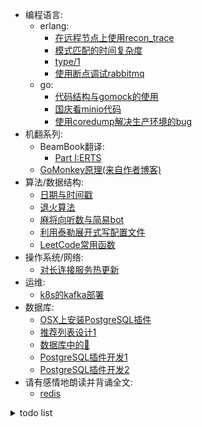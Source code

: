   - 编程语言:
    - erlang:
        - [在远程节点上使用recon_trace](docs/erlang/recon_trace.md)
        - [模式匹配的时间复杂度](docs/erlang/match_spec.md)
        - [type/1](docs/erlang/type.md)
        - [使用断点调试rabbitmq](docs/erlang/使用断点调试rabbitmq.md)
    - go:
        - [代码结构与gomock的使用](docs/go/gomock.md)
        - [国庆看minio代码](docs/go/minio.md)
        - [使用coredump解决生产环境的bug](docs/go/使用coredump解决生产环境的bug.md)
  - 机翻系列:
      - BeamBook翻译:
          - [Part I:ERTS](docs/erlang/beambook/ERTS_1.md)
      - [GoMonkey原理(来自作者博客)](docs/doc/gomonkey.md)
  - 算法/数据结构:
      - [日期与时间戳](docs/algorithm/timestamp.md)
      - [退火算法](docs/algorithm/sa.md)
      - [麻将向听数与简易bot](docs/mahjong/向听数.md)
      - [利用泰勒展开式写配置文件](docs/algorithm/taylor.md)
      - [LeetCode常用函数](codes/leetcode_utils.py)
  - 操作系统/网络:
      - [对长连接服务热更新](code/share_socket)
  - 运维:
      - [k8s的kafka部署](codes/kafka.yml)
  - 数据库:
      - [OSX上安装PostgreSQL插件](docs/database/postgresql_plugin.md)
      - [推荐列表设计1](docs/database/tiplist1.md)
      - [数据库中的🌲](docs/database/tree.md)
      - [PostgreSQL插件开发1](docs/database/pg_plugin_1.md)
      - [PostgreSQL插件开发2](docs/database/pg_plugin_2.md)
  - 请有感情地朗读并背诵全文:
      - [redis](docs/八股文/redis.md)
      
      

<details>
<summary>todo list</summary>

- [R🌲](docs/data_structure/rtree.md)
- [制作一个cheat engine]()
- [switch游戏加速器]()
- [PostgreSQL插件开发1.1](docs/database/pg_plugin_1.1.md)
- [crit bit tree-未完成](docs/data_structure/crit_bit_tree.md)
- [推荐列表设计2-未完成](docs/database/tiplist2.md)
- [PostgreSQL插件开发0-未完成](docs/database/pg_plugin_0.md) 
- [PostgreSQL插件开发3-未完成](docs/database/pg_plugin_3.md) 
- [PostgreSQL插件开发4-未完成](docs/database/pg_plugin_4.md) 
- [PostgreSQL插件开发5-未完成](docs/database/pg_plugin_5.md) 
- [PostgreSQL插件开发6-未完成](docs/database/pg_plugin_6.md)
</details>


